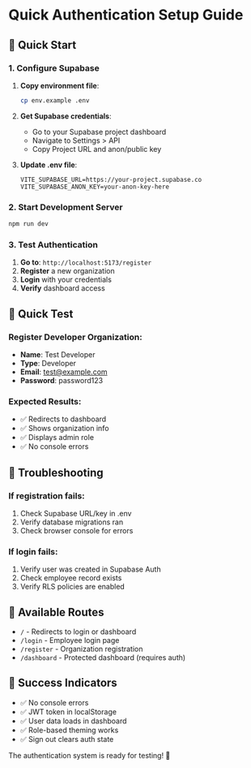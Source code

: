 # Quick Authentication Setup Guide

## 🚀 **Quick Start**

### 1. **Configure Supabase**

1. **Copy environment file**:
   ```bash
   cp env.example .env
   ```

2. **Get Supabase credentials**:
   - Go to your Supabase project dashboard
   - Navigate to Settings > API
   - Copy Project URL and anon/public key

3. **Update .env file**:
   ```env
   VITE_SUPABASE_URL=https://your-project.supabase.co
   VITE_SUPABASE_ANON_KEY=your-anon-key-here
   ```

### 2. **Start Development Server**

```bash
npm run dev
```

### 3. **Test Authentication**

1. **Go to**: `http://localhost:5173/register`
2. **Register** a new organization
3. **Login** with your credentials
4. **Verify** dashboard access

## 🧪 **Quick Test**

### Register Developer Organization:
- **Name**: Test Developer
- **Type**: Developer
- **Email**: test@example.com
- **Password**: password123

### Expected Results:
- ✅ Redirects to dashboard
- ✅ Shows organization info
- ✅ Displays admin role
- ✅ No console errors

## 🔧 **Troubleshooting**

### If registration fails:
1. Check Supabase URL/key in .env
2. Verify database migrations ran
3. Check browser console for errors

### If login fails:
1. Verify user was created in Supabase Auth
2. Check employee record exists
3. Verify RLS policies are enabled

## 📱 **Available Routes**

- `/` - Redirects to login or dashboard
- `/login` - Employee login page
- `/register` - Organization registration
- `/dashboard` - Protected dashboard (requires auth)

## 🎯 **Success Indicators**

- ✅ No console errors
- ✅ JWT token in localStorage
- ✅ User data loads in dashboard
- ✅ Role-based theming works
- ✅ Sign out clears auth state

The authentication system is ready for testing! 🚀
